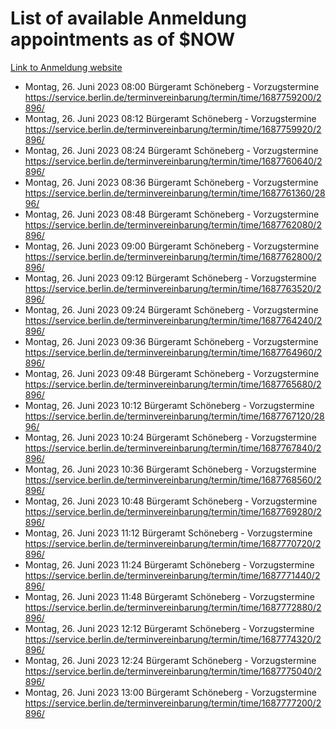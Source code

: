 # List of available Anmeldung appointments as of $NOW
[Link to Anmeldung website](https://service.berlin.de/terminvereinbarung/termin/tag.php?termin=1&anliegen[]=120686&dienstleisterlist=122210,122217,327316,122219,327312,122227,327314,122231,327346,122243,327348,122254,122252,329742,122260,329745,122262,329748,122271,327278,122273,327274,122277,327276,330436,122280,327294,122282,327290,122284,327292,122291,327270,122285,327266,122286,327264,122296,327268,150230,329760,122297,327286,122294,327284,122312,329763,122314,329775,122304,327330,122311,327334,122309,327332,317869,122281,327352,122279,329772,122283,122276,327324,122274,327326,122267,329766,122246,327318,122251,327320,122257,327322,122208,327298,122226,327300&herkunft=http%3A%2F%2Fservice.berlin.de%2Fdienstleistung%2F120686%2F)
- Montag, 26. Juni 2023 08:00 Bürgeramt Schöneberg - Vorzugstermine https://service.berlin.de/terminvereinbarung/termin/time/1687759200/2896/
- Montag, 26. Juni 2023 08:12 Bürgeramt Schöneberg - Vorzugstermine https://service.berlin.de/terminvereinbarung/termin/time/1687759920/2896/
- Montag, 26. Juni 2023 08:24 Bürgeramt Schöneberg - Vorzugstermine https://service.berlin.de/terminvereinbarung/termin/time/1687760640/2896/
- Montag, 26. Juni 2023 08:36 Bürgeramt Schöneberg - Vorzugstermine https://service.berlin.de/terminvereinbarung/termin/time/1687761360/2896/
- Montag, 26. Juni 2023 08:48 Bürgeramt Schöneberg - Vorzugstermine https://service.berlin.de/terminvereinbarung/termin/time/1687762080/2896/
- Montag, 26. Juni 2023 09:00 Bürgeramt Schöneberg - Vorzugstermine https://service.berlin.de/terminvereinbarung/termin/time/1687762800/2896/
- Montag, 26. Juni 2023 09:12 Bürgeramt Schöneberg - Vorzugstermine https://service.berlin.de/terminvereinbarung/termin/time/1687763520/2896/
- Montag, 26. Juni 2023 09:24 Bürgeramt Schöneberg - Vorzugstermine https://service.berlin.de/terminvereinbarung/termin/time/1687764240/2896/
- Montag, 26. Juni 2023 09:36 Bürgeramt Schöneberg - Vorzugstermine https://service.berlin.de/terminvereinbarung/termin/time/1687764960/2896/
- Montag, 26. Juni 2023 09:48 Bürgeramt Schöneberg - Vorzugstermine https://service.berlin.de/terminvereinbarung/termin/time/1687765680/2896/
- Montag, 26. Juni 2023 10:12 Bürgeramt Schöneberg - Vorzugstermine https://service.berlin.de/terminvereinbarung/termin/time/1687767120/2896/
- Montag, 26. Juni 2023 10:24 Bürgeramt Schöneberg - Vorzugstermine https://service.berlin.de/terminvereinbarung/termin/time/1687767840/2896/
- Montag, 26. Juni 2023 10:36 Bürgeramt Schöneberg - Vorzugstermine https://service.berlin.de/terminvereinbarung/termin/time/1687768560/2896/
- Montag, 26. Juni 2023 10:48 Bürgeramt Schöneberg - Vorzugstermine https://service.berlin.de/terminvereinbarung/termin/time/1687769280/2896/
- Montag, 26. Juni 2023 11:12 Bürgeramt Schöneberg - Vorzugstermine https://service.berlin.de/terminvereinbarung/termin/time/1687770720/2896/
- Montag, 26. Juni 2023 11:24 Bürgeramt Schöneberg - Vorzugstermine https://service.berlin.de/terminvereinbarung/termin/time/1687771440/2896/
- Montag, 26. Juni 2023 11:48 Bürgeramt Schöneberg - Vorzugstermine https://service.berlin.de/terminvereinbarung/termin/time/1687772880/2896/
- Montag, 26. Juni 2023 12:12 Bürgeramt Schöneberg - Vorzugstermine https://service.berlin.de/terminvereinbarung/termin/time/1687774320/2896/
- Montag, 26. Juni 2023 12:24 Bürgeramt Schöneberg - Vorzugstermine https://service.berlin.de/terminvereinbarung/termin/time/1687775040/2896/
- Montag, 26. Juni 2023 13:00 Bürgeramt Schöneberg - Vorzugstermine https://service.berlin.de/terminvereinbarung/termin/time/1687777200/2896/
